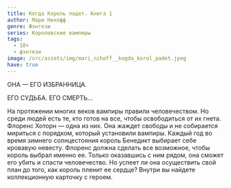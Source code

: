 ```yaml
---
title: Когда Король падет. Книга 1
author: Мари Нихофф
genre: Фэнтези
series: Королевские вампиры
tags:
  - 18+
  - фэнтези
image: /src/assets/img/mari_nihoff__kogda_korol_padet.jpeg
have: true
---
```

ОНА — ЕГО ИЗБРАННИЦА. 

ЕГО СУДЬБА. ЕГО СМЕРТЬ… 

На протяжении многих веков вампиры правили человечеством. Но среди людей есть те, кто готов на все, чтобы освободиться от их гнета. Флоренс Хоторн — одна из них. Она жаждет свободы и не собирается мириться с порядком, который установили вампиры. Каждый год во время зимнего солнцестояния король Бенедикт выбирает себе кровавую невесту. Флоренс должна сделать все возможное, чтобы король выбрал именно ее. Только оказавшись с ним рядом, она сможет его убить и спасти человечество. Но успеет ли она осуществить свой план до того, как король пленит ее сердце? Внутри вы найдете коллекционную карточку с героем.
